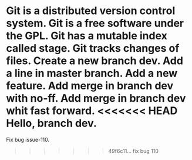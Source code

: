 Git is a distributed version control system.
Git is a free software under the GPL.
Git has a mutable index called stage.
Git tracks changes of files.
Create a new branch dev.
Add a line in master branch.
Add a new feature.
Add merge in branch dev with no-ff.
Add merge in branch dev whit fast forward.
<<<<<<< HEAD
Hello, branch dev.
=======
Fix bug issue-110.
>>>>>>> 49f6c11... fix bug 110



